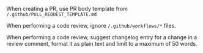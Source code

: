 When creating a PR, use PR body template from `/.github/PULL_REQUEST_TEMPLATE.md` 

When performing a code review, ignore `/.github/workflows/*` files.

When performing a code review, suggest changelog entry for a change in a review comment,
format it as plain text and limit to a maximum of 50 words.
